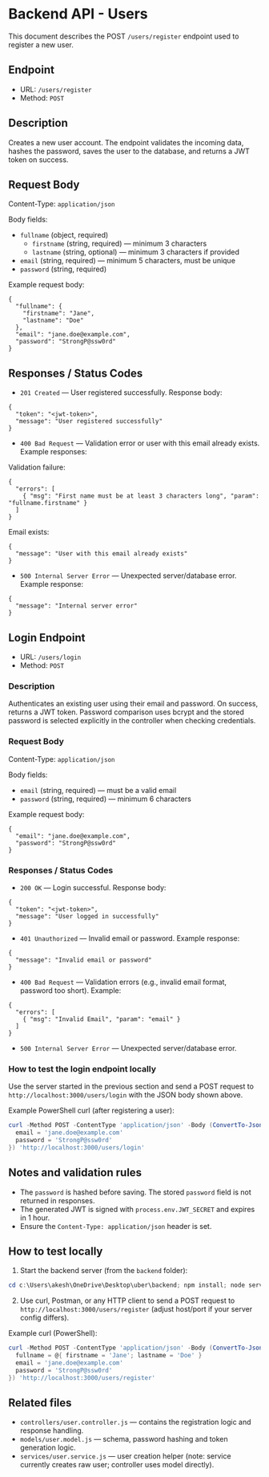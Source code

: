 # Backend API - Users

This document describes the POST `/users/register` endpoint used to register a new user.

## Endpoint

- URL: `/users/register`
- Method: `POST`

## Description

Creates a new user account. The endpoint validates the incoming data, hashes the password, saves the user to the database, and returns a JWT token on success.

## Request Body

Content-Type: `application/json`

Body fields:

- `fullname` (object, required)
  - `firstname` (string, required) — minimum 3 characters
  - `lastname` (string, optional) — minimum 3 characters if provided
- `email` (string, required) — minimum 5 characters, must be unique
- `password` (string, required)

Example request body:

```
{
  "fullname": {
    "firstname": "Jane",
    "lastname": "Doe"
  },
  "email": "jane.doe@example.com",
  "password": "StrongP@ssw0rd"
}
```

## Responses / Status Codes

- `201 Created` — User registered successfully. Response body:

```
{
  "token": "<jwt-token>",
  "message": "User registered successfully"
}
```

- `400 Bad Request` — Validation error or user with this email already exists. Example responses:

Validation failure:

```
{
  "errors": [
    { "msg": "First name must be at least 3 characters long", "param": "fullname.firstname" }
  ]
}
```

Email exists:

```
{
  "message": "User with this email already exists"
}
```

- `500 Internal Server Error` — Unexpected server/database error. Example response:

```
{
  "message": "Internal server error"
}
```











## Login Endpoint

- URL: `/users/login`
- Method: `POST`

### Description

Authenticates an existing user using their email and password. On success, returns a JWT token. Password comparison uses bcrypt and the stored password is selected explicitly in the controller when checking credentials.

### Request Body

Content-Type: `application/json`

Body fields:

- `email` (string, required) — must be a valid email
- `password` (string, required) — minimum 6 characters

Example request body:

```
{
  "email": "jane.doe@example.com",
  "password": "StrongP@ssw0rd"
}
```

### Responses / Status Codes

- `200 OK` — Login successful. Response body:

```
{
  "token": "<jwt-token>",
  "message": "User logged in successfully"
}
```

- `401 Unauthorized` — Invalid email or password. Example response:

```
{
  "message": "Invalid email or password"
}
```

- `400 Bad Request` — Validation errors (e.g., invalid email format, password too short). Example:

```
{
  "errors": [
    { "msg": "Invalid Email", "param": "email" }
  ]
}
```

- `500 Internal Server Error` — Unexpected server/database error.

### How to test the login endpoint locally

Use the server started in the previous section and send a POST request to `http://localhost:3000/users/login` with the JSON body shown above.

Example PowerShell curl (after registering a user):

```powershell
curl -Method POST -ContentType 'application/json' -Body (ConvertTo-Json @{
  email = 'jane.doe@example.com'
  password = 'StrongP@ssw0rd'
}) 'http://localhost:3000/users/login'
```

## Notes and validation rules

- The `password` is hashed before saving. The stored `password` field is not returned in responses.
- The generated JWT is signed with `process.env.JWT_SECRET` and expires in 1 hour.
- Ensure the `Content-Type: application/json` header is set.

## How to test locally

1. Start the backend server (from the `backend` folder):

```powershell
cd c:\Users\akesh\OneDrive\Desktop\uber\backend; npm install; node server.js
```

2. Use curl, Postman, or any HTTP client to send a POST request to `http://localhost:3000/users/register` (adjust host/port if your server config differs).

Example curl (PowerShell):

```powershell
curl -Method POST -ContentType 'application/json' -Body (ConvertTo-Json @{
  fullname = @{ firstname = 'Jane'; lastname = 'Doe' }
  email = 'jane.doe@example.com'
  password = 'StrongP@ssw0rd'
}) 'http://localhost:3000/users/register'
```

## Related files

- `controllers/user.controller.js` — contains the registration logic and response handling.
- `models/user.model.js` — schema, password hashing and token generation logic.
- `services/user.service.js` — user creation helper (note: service currently creates raw user; controller uses model directly).
